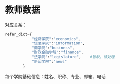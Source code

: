 # 教师数据
对应关系：
```python
refer_dict={
            "经济学院":"economics",
            "信息学院":"information",
            "商学院":"business",
            "财政金融学院":"finance",
            "法学院":"legislature",    #暂缺，待处理
            "新闻学院":"news"
        }
```
每个学院基础信息：姓名、职称、专业、邮箱、电话